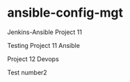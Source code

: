 # ansible-config-mgt
Jenkins-Ansible Project 11

Testing Project 11 Ansible

Project 12 Devops

Test number2
